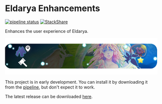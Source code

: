 # Eldarya Enhancements

[![pipeline status](https://gitlab.com/NatoBoram/eldarya-enhancements/badges/master/pipeline.svg)](https://gitlab.com/NatoBoram/eldarya-enhancements/-/commits/master)
[![StackShare](https://img.shields.io/badge/tech-stack-0690fa.svg?style=flat)](https://stackshare.io/NatoBoram/eldarya-enhancements)

Enhances the user experience of Eldarya.

<center>

![Eldarya Enhancements Banner](images/carousel_eldarya_enhancements.png)

</center>

This project is in early development. You can install it by downloading it from
the [pipeline](https://gitlab.com/NatoBoram/eldarya-enhancements/-/pipelines),
but don't expect it to work.

The latest release can be downloaded [here](https://gitlab.com/NatoBoram/eldarya-enhancements/-/jobs/artifacts/master/raw/dist/eldarya-enhancements.user.js?job=webpack).
